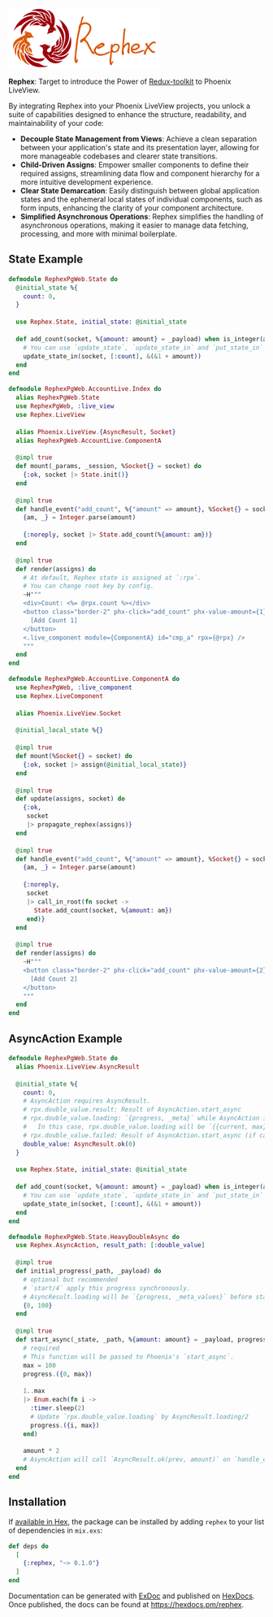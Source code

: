 <img src="assets/logo_text.svg" height="120" alt="Rephex Logo">

**Rephex**: Target to introduce the Power of [Redux-toolkit](https://redux-toolkit.js.org) to Phoenix LiveView.

By integrating Rephex into your Phoenix LiveView projects, you unlock a suite of capabilities designed to enhance the structure, readability, and maintainability of your code:

- **Decouple State Management from Views**: Achieve a clean separation between your application's state and its presentation layer, allowing for more manageable codebases and clearer state transitions.
- **Child-Driven Assigns**: Empower smaller components to define their required assigns, streamlining data flow and component hierarchy for a more intuitive development experience.
- **Clear State Demarcation**: Easily distinguish between global application states and the ephemeral local states of individual components, such as form inputs, enhancing the clarity of your component architecture.
- **Simplified Asynchronous Operations**: Rephex simplifies the handling of asynchronous operations, making it easier to manage data fetching, processing, and more with minimal boilerplate.


## State Example

<!-- MODULEDOC -->

```elixir
defmodule RephexPgWeb.State do
  @initial_state %{
    count: 0,
  }

  use Rephex.State, initial_state: @initial_state

  def add_count(socket, %{amount: amount} = _payload) when is_integer(amount) do
    # You can use `update_state`, `update_state_in` and `put_state_in` to update state
    update_state_in(socket, [:count], &(&1 + amount))
  end
end
```

```elixir
defmodule RephexPgWeb.AccountLive.Index do
  alias RephexPgWeb.State
  use RephexPgWeb, :live_view
  use Rephex.LiveView

  alias Phoenix.LiveView.{AsyncResult, Socket}
  alias RephexPgWeb.AccountLive.ComponentA

  @impl true
  def mount(_params, _session, %Socket{} = socket) do
    {:ok, socket |> State.init()}
  end

  @impl true
  def handle_event("add_count", %{"amount" => amount}, %Socket{} = socket) do
    {am, _} = Integer.parse(amount)

    {:noreply, socket |> State.add_count(%{amount: am})}
  end

  @impl true
  def render(assigns) do
    # At default, Rephex state is assigned at `:rpx`.
    # You can change root key by config.
    ~H"""
    <div>Count: <%= @rpx.count %></div>
    <button class="border-2" phx-click="add_count" phx-value-amount={1}>
      [Add Count 1]
    </button>
    <.live_component module={ComponentA} id="cmp_a" rpx={@rpx} />
    """
  end
end
```

```elixir
defmodule RephexPgWeb.AccountLive.ComponentA do
  use RephexPgWeb, :live_component
  use Rephex.LiveComponent

  alias Phoenix.LiveView.Socket

  @initial_local_state %{}

  @impl true
  def mount(%Socket{} = socket) do
    {:ok, socket |> assign(@initial_local_state)}
  end

  @impl true
  def update(assigns, socket) do
    {:ok,
     socket
     |> propagate_rephex(assigns)}
  end

  @impl true
  def handle_event("add_count", %{"amount" => amount}, %Socket{} = socket) do
    {am, _} = Integer.parse(amount)

    {:noreply,
     socket
     |> call_in_root(fn socket ->
       State.add_count(socket, %{amount: am})
     end)}
  end

  @impl true
  def render(assigns) do
    ~H"""
    <button class="border-2" phx-click="add_count" phx-value-amount={2} phx-target={@myself}>
      [Add Count 2]
    </button>
    """
  end
end
```

<!-- MODULEDOC -->

## AsyncAction Example

```elixir
defmodule RephexPgWeb.State do
  alias Phoenix.LiveView.AsyncResult

  @initial_state %{
    count: 0,
    # AsyncAction requires AsyncResult.
    # rpx.double_value.result: Result of AsyncAction.start_async
    # rpx.double_value.loading: `{progress, _meta}` while AsyncAction is running. `progress/1` in `start_async/4` will update progress.
    #   In this case, rpx.double_value.loading will be `{{current, max}, _meta}`
    # rpx.double_value.failed: Result of AsyncAction.start_async (if canceled or exception raised)
    double_value: AsyncResult.ok(0)
  }

  use Rephex.State, initial_state: @initial_state

  def add_count(socket, %{amount: amount} = _payload) when is_integer(amount) do
    # You can use `update_state`, `update_state_in` and `put_state_in` to update state
    update_state_in(socket, [:count], &(&1 + amount))
  end
end
```

```elixir
defmodule RephexPgWeb.State.HeavyDoubleAsync do
  use Rephex.AsyncAction, result_path: [:double_value]

  @impl true
  def initial_progress(_path, _payload) do
    # optional but recommended
    # `start/4` apply this progress synchronously.
    # AsyncResult.loading will be `{progress, _meta_values}` before start_async.
    {0, 100}
  end

  @impl true
  def start_async(_state, _path, %{amount: amount} = _payload, progress) do
    # required
    # This function will be passed to Phoenix's `start_async`.
    max = 100
    progress.({0, max})

    1..max
    |> Enum.each(fn i ->
      :timer.sleep(2)
      # Update `rpx.double_value.loading` by AsyncResult.loading/2
      progress.({i, max})
    end)

    amount * 2
    # AsyncAction will call `AsyncResult.ok(prev, amount)` on `handle_event`.
  end
end
```

## Installation

If [available in Hex](https://hex.pm/docs/publish), the package can be installed
by adding `rephex` to your list of dependencies in `mix.exs`:

```elixir
def deps do
  [
    {:rephex, "~> 0.1.0"}
  ]
end
```

Documentation can be generated with [ExDoc](https://github.com/elixir-lang/ex_doc)
and published on [HexDocs](https://hexdocs.pm). Once published, the docs can
be found at <https://hexdocs.pm/rephex>.

